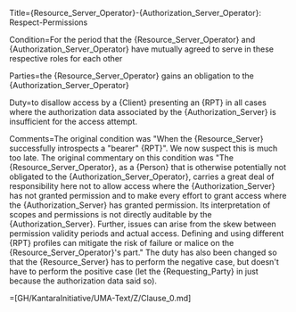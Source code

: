 Title={Resource_Server_Operator}-{Authorization_Server_Operator}: Respect-Permissions

Condition=For the period that the {Resource_Server_Operator} and {Authorization_Server_Operator} have mutually agreed to serve in these respective roles for each other

Parties=the {Resource_Server_Operator} gains an obligation to the {Authorization_Server_Operator}

Duty=to disallow access by a {Client} presenting an {RPT} in all cases where the authorization data associated by the {Authorization_Server} is insufficient for the access attempt.

Comments=The original condition was "When the {Resource_Server} successfully introspects a "bearer" {RPT}". We now suspect this is much too late. The original commentary on this condition was "The {Resource_Server_Operator}, as a {Person} that is otherwise potentially not obligated to the {Authorization_Server_Operator}, carries a great deal of responsibility here not to allow access where the {Authorization_Server} has not granted permission and to make every effort to grant access where the {Authorization_Server} has granted permission. Its interpretation of scopes and permissions is not directly auditable by the {Authorization_Server}. Further, issues can arise from the skew between permission validity periods and actual access. Defining and using different {RPT} profiles can mitigate the risk of failure or malice on the {Resource_Server_Operator}'s part." The duty has also been changed so that the {Resource_Server} has to perform the negative case, but doesn't have to perform the positive case (let the {Requesting_Party} in just because the authorization data said so).

=[GH/KantaraInitiative/UMA-Text/Z/Clause_0.md]
